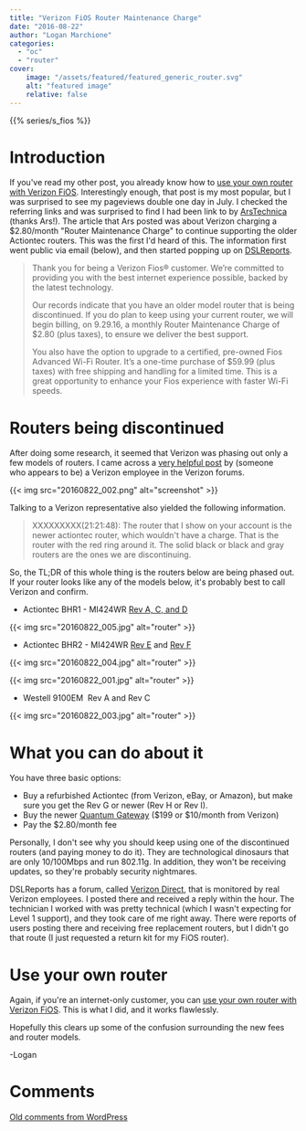 ```yaml
---
title: "Verizon FiOS Router Maintenance Charge"
date: "2016-08-22"
author: "Logan Marchione"
categories: 
  - "oc"
  - "router"
cover:
    image: "/assets/featured/featured_generic_router.svg"
    alt: "featured image"
    relative: false
---
```


{{% series/s_fios %}}

# Introduction

If you've read my other post, you already know how to [use your own router with Verizon FiOS](/2015/07/use-your-own-router-with-verizon-fios/). Interestingly enough, that post is my most popular, but I was surprised to see my pageviews double one day in July. I checked the referring links and was surprised to find I had been link to by [ArsTechnica](http://arstechnica.com/information-technology/2016/07/verizon-creates-monthly-maintenance-fee-for-customers-with-old-routers/) (thanks Ars!). The article that Ars posted was about Verizon charging a $2.80/month "Router Maintenance Charge" to continue supporting the older Actiontec routers. This was the first I'd heard of this. The information first went public via email (below), and then started popping up on [DSLReports](https://www.dslreports.com/shownews/Verizon-Begins-Charging-a-Fee-Just-to-Use-an-Older-Router-137445).

> Thank you for being a Verizon Fios® customer. We’re committed to providing you with the best internet experience possible, backed by the latest technology.
> 
> Our records indicate that you have an older model router that is being discontinued. If you do plan to keep using your current router, we will begin billing, on 9.29.16, a monthly Router Maintenance Charge of $2.80 (plus taxes), to ensure we deliver the best support.
> 
> You also have the option to upgrade to a certified, pre-owned Fios Advanced Wi-Fi Router. It’s a one-time purchase of $59.99 (plus taxes) with free shipping and handling for a limited time. This is a great opportunity to enhance your Fios experience with faster Wi-Fi speeds.

# Routers being discontinued

After doing some research, it seemed that Verizon was phasing out only a few models of routers. I came across a [very helpful post](https://forums.verizon.com/t5/Fios-Internet/Surcharge-on-old-routers/m-p/819123#M61391) by (someone who appears to be) a Verizon employee in the Verizon forums.

{{< img src="20160822_002.png" alt="screenshot" >}}

Talking to a Verizon representative also yielded the following information.

> XXXXXXXXX(21:21:48): The router that I show on your account is the newer actiontec router, which wouldn't have a charge. That is the router with the red ring around it. The solid black or black and gray routers are the ones we are discontinuing.

So, the TL;DR of this whole thing is the routers below are being phased out. If your router looks like any of the models below, it's probably best to call Verizon and confirm.

- Actiontec BHR1 - MI424WR [Rev A, C, and D](http://opensource.actiontec.com/mi424wracd.html)

{{< img src="20160822_005.jpg" alt="router" >}}

- Actiontec BHR2 - MI424WR [Rev E](http://www.actiontec.com/products/prod_archive.php?pid=188) and [Rev F](http://www.actiontec.com/products/prod_archive.php?pid=213)

{{< img src="20160822_004.jpg" alt="router" >}}

{{< img src="20160822_001.jpg" alt="router" >}}

- Westell 9100EM  Rev A and Rev C

{{< img src="20160822_003.jpg" alt="router" >}}

# What you can do about it

You have three basic options:

- Buy a refurbished Actiontec (from Verizon, eBay, or Amazon), but make sure you get the Rev G or newer (Rev H or Rev I).
- Buy the newer [Quantum Gateway](https://www.verizon.com/home/accessories/fios-quantum-gateway/) ($199 or $10/month from Verizon)
- Pay the $2.80/month fee

Personally, I don't see why you should keep using one of the discontinued routers (and paying money to do it). They are technological dinosaurs that are only 10/100Mbps and run 802.11g. In addition, they won't be receiving updates, so they're probably security nightmares.

DSLReports has a forum, called [Verizon Direct](https://www.dslreports.com/forum/vzdirect), that is monitored by real Verizon employees. I posted there and received a reply within the hour. The technician I worked with was pretty technical (which I wasn't expecting for Level 1 support), and they took care of me right away. There were reports of users posting there and receiving free replacement routers, but I didn't go that route (I just requested a return kit for my FiOS router).

# Use your own router

Again, if you're an internet-only customer, you can [use your own router with Verizon FiOS](/2015/07/use-your-own-router-with-verizon-fios/). This is what I did, and it works flawlessly.

Hopefully this clears up some of the confusion surrounding the new fees and router models.

\-Logan

# Comments

[Old comments from WordPress](/2016/08/verizon-fios-router-maintenance-charge/comments.txt)